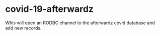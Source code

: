 # covid-19-afterwardz

Whis will open an RODBC channel to the afterwardz covid database and add new records.
